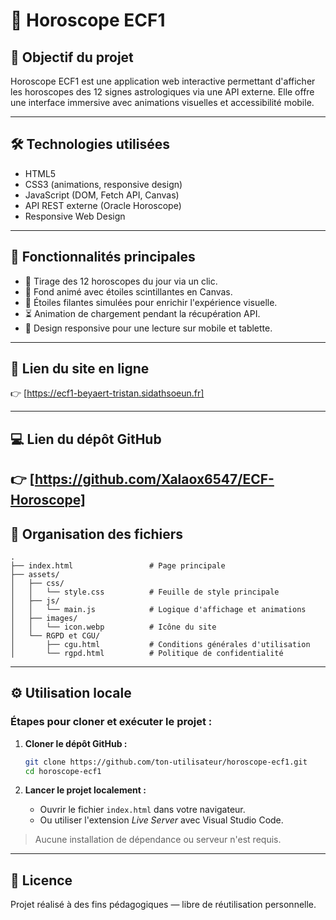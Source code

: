 # 🔮 Horoscope ECF1

## 🎯 Objectif du projet

Horoscope ECF1 est une application web interactive permettant d'afficher les horoscopes des 12 signes astrologiques via une API externe. Elle offre une interface immersive avec animations visuelles et accessibilité mobile.

---

## 🛠️ Technologies utilisées

- HTML5
- CSS3 (animations, responsive design)
- JavaScript (DOM, Fetch API, Canvas)
- API REST externe (Oracle Horoscope)
- Responsive Web Design

---

## 🌟 Fonctionnalités principales

- 🎴 Tirage des 12 horoscopes du jour via un clic.
- 🌌 Fond animé avec étoiles scintillantes en Canvas.
- 🌠 Étoiles filantes simulées pour enrichir l'expérience visuelle.
- ⏳ Animation de chargement pendant la récupération API.
- 📱 Design responsive pour une lecture sur mobile et tablette.

---

## 🔗 Lien du site en ligne

👉 [https://ecf1-beyaert-tristan.sidathsoeun.fr]

---

## 💻 Lien du dépôt GitHub

👉 [https://github.com/Xalaox6547/ECF-Horoscope]
---

## 📁 Organisation des fichiers

```
.
├── index.html                 # Page principale
├── assets/
│   ├── css/
│   │   └── style.css          # Feuille de style principale
│   ├── js/
│   │   └── main.js            # Logique d'affichage et animations
│   ├── images/
│   │   └── icon.webp          # Icône du site
│   └── RGPD et CGU/
│       ├── cgu.html           # Conditions générales d'utilisation
│       └── rgpd.html          # Politique de confidentialité
```

---

## ⚙️ Utilisation locale

### Étapes pour cloner et exécuter le projet :

1. **Cloner le dépôt GitHub :**
   ```bash
   git clone https://github.com/ton-utilisateur/horoscope-ecf1.git
   cd horoscope-ecf1
   ```

2. **Lancer le projet localement :**
   - Ouvrir le fichier `index.html` dans votre navigateur.
   - Ou utiliser l'extension *Live Server* avec Visual Studio Code.

> Aucune installation de dépendance ou serveur n'est requis.

---

## 📄 Licence

Projet réalisé à des fins pédagogiques — libre de réutilisation personnelle.
